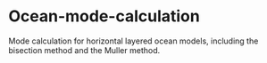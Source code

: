 # Ocean-mode-calculation
Mode calculation for horizontal layered ocean models, including the bisection method and the Muller method.

